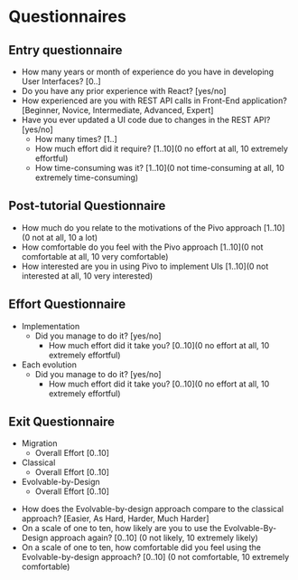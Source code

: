 # Questionnaires


## Entry questionnaire
- How many years or month of experience do you have in developing User Interfaces? [0..]
- Do you have any prior experience with React? [yes/no]
- How experienced are you with REST API calls in Front-End application?[Beginner, Novice, Intermediate, Advanced, Expert]
- Have you ever updated a UI code due to changes in the REST API? [yes/no]
  - How many times? [1..]
  - How much effort did it require? [1..10](0 no effort at all, 10 extremely effortful)
  - How time-consuming was it? [1..10](0 not time-consuming at all, 10 extremely time-consuming)

## Post-tutorial Questionnaire
- How much do you relate to the motivations of the Pivo approach [1..10] (0 not at all, 10 a lot)
- How comfortable do you feel with the Pivo approach [1..10](0 not comfortable at all, 10 very comfortable)
- How interested are you in using Pivo to implement UIs [1..10](0 not interested at all, 10 very interested)

## Effort Questionnaire
* Implementation
  - Did you manage to do it? [yes/no]
    - How much effort did it take you? [0..10](0 no effort at all, 10 extremely effortful)
* Each evolution
  - Did you manage to do it? [yes/no]
    - How much effort did it take you? [0..10](0 no effort at all, 10 extremely effortful)


## Exit Questionnaire
* Migration
  - Overall Effort [0..10]
* Classical
  - Overall Effort [0..10]
* Evolvable-by-Design
  - Overall Effort [0..10]
- How does the Evolvable-by-design approach compare to the classical approach? [Easier, As Hard, Harder, Much Harder] 
- On a scale of one to ten, how likely are you to use the Evolvable-By-Design approach again? [0..10] (0 not likely, 10 extremely likely)
- On a scale of one to ten, how comfortable did you feel using the Evolvable-by-design approach? [0..10] (0 not comfortable, 10 extremely comfortable) 